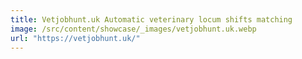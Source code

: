 ```yaml
---
title: Vetjobhunt.uk Automatic veterinary locum shifts matching
image: /src/content/showcase/_images/vetjobhunt.uk.webp
url: "https://vetjobhunt.uk/"
---
```

